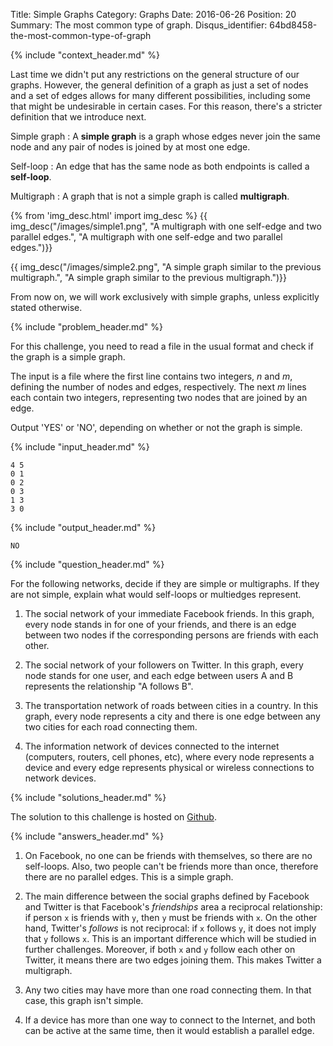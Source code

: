 Title: Simple Graphs
Category: Graphs
Date: 2016-06-26
Position: 20
Summary: The most common type of graph.
Disqus_identifier: 64bd8458-the-most-common-type-of-graph

{% include "context_header.md" %}

Last time we didn't put any restrictions on the general structure of our
graphs. However, the general definition of a graph as just a set of nodes
and a set of edges allows for many different possibilities, including some
that might be undesirable in certain cases. For this reason, there's a
stricter definition that we introduce next.

Simple graph
: A **simple graph** is a graph whose edges never join the same node and any
pair of nodes is joined by at most one edge.

Self-loop
: An edge that has the same node as both endpoints is called a **self-loop**.

Multigraph
: A graph that is not a simple graph is called **multigraph**.

{% from 'img_desc.html' import img_desc %}
{{ img_desc("/images/simple1.png",
            "A multigraph with one self-edge and two parallel edges.",
            "A multigraph with one self-edge and two parallel edges.")}}

{{ img_desc("/images/simple2.png",
            "A simple graph similar to the previous multigraph.",
            "A simple graph similar to the previous multigraph.")}}

From now on, we will work exclusively with simple graphs, unless explicitly
stated otherwise.

{% include "problem_header.md" %}

For this challenge, you need to read a file in the usual format and check
if the graph is a simple graph.

The input is a file where the first line contains two integers, $n$ and
$m$, defining the number of nodes and edges, respectively. The next $m$
lines each contain two integers, representing two nodes that are joined by
an edge.

Output 'YES' or 'NO', depending on whether or not the graph is simple.

{% include "input_header.md" %}

```
4 5
0 1
0 2
0 3
1 3
3 0

```

{% include "output_header.md" %}

```
NO
```

{% include "question_header.md" %}

For the following networks, decide if they are simple or multigraphs. If
they are not simple, explain what would self-loops or multiedges represent.

1. The social network of your immediate Facebook friends. In this graph,
  every node stands in for one of your friends, and there is an edge
  between two nodes if the corresponding persons are friends with each
  other.

2. The social network of your followers on Twitter. In this graph, every
  node stands for one user, and each edge between users A and B represents
  the relationship "A follows B".

3. The transportation network of roads between cities in a country. In this
  graph, every node represents a city and there is one edge between any two
  cities for each road connecting them.

4. The information network of devices connected to the internet (computers,
  routers, cell phones, etc), where every node represents a device and
  every edge represents physical or wireless connections to network
  devices.


{% include "solutions_header.md" %}

The solution to this challenge is hosted on
[Github](https://github.com/leotrs/erdos/blob/master/solutions/graphs/simple.py).


{% include "answers_header.md" %}

1. On Facebook, no one can be friends with themselves, so there are no
   self-loops. Also, two people can't be friends more than once, therefore
   there are no parallel edges. This is a simple graph.

2. The main difference between the social graphs defined by Facebook and
   Twitter is that Facebook's *friendships* area a reciprocal relationship:
   if person `x` is friends with `y`, then `y` must be friends with `x`. On
   the other hand, Twitter's *follows* is not reciprocal: if `x` follows
   `y`, it does not imply that `y` follows `x`. This is an important
   difference which will be studied in further challenges. Moreover, if
   both `x` and `y` follow each other on Twitter, it means there are two
   edges joining them. This makes Twitter a multigraph.

3. Any two cities may have more than one road connecting them. In that
   case, this graph isn't simple.

4. If a device has more than one way to connect to the Internet, and both
   can be active at the same time, then it would establish a parallel edge.
